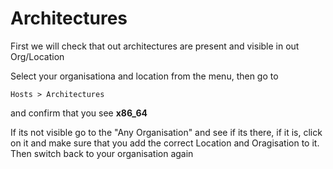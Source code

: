 # Architectures

First we will check that out architectures are present and visible in out Org/Location

Select your organisationa and location from the menu, then go to

```Hosts > Architectures```


and confirm that you see **x86_64**

If its not visible go to the "Any Organisation" and see if its there, if it is, click on it and make sure that you add the correct Location and Oragisation to it. Then switch back to your organisation again


